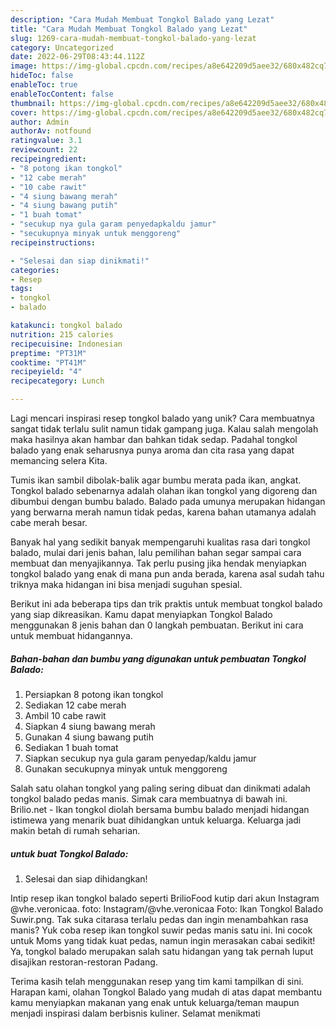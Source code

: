 ```yaml
---
description: "Cara Mudah Membuat Tongkol Balado yang Lezat"
title: "Cara Mudah Membuat Tongkol Balado yang Lezat"
slug: 1269-cara-mudah-membuat-tongkol-balado-yang-lezat
category: Uncategorized
date: 2022-06-29T08:43:44.112Z
image: https://img-global.cpcdn.com/recipes/a8e642209d5aee32/680x482cq70/tongkol-balado-foto-resep-utama.jpg
hideToc: false
enableToc: true
enableTocContent: false
thumbnail: https://img-global.cpcdn.com/recipes/a8e642209d5aee32/680x482cq70/tongkol-balado-foto-resep-utama.jpg
cover: https://img-global.cpcdn.com/recipes/a8e642209d5aee32/680x482cq70/tongkol-balado-foto-resep-utama.jpg
author: Admin
authorAv: notfound
ratingvalue: 3.1
reviewcount: 22
recipeingredient:
- "8 potong ikan tongkol"
- "12 cabe merah"
- "10 cabe rawit"
- "4 siung bawang merah"
- "4 siung bawang putih"
- "1 buah tomat"
- "secukup nya gula garam penyedapkaldu jamur"
- "secukupnya minyak untuk menggoreng"
recipeinstructions:

- "Selesai dan siap dinikmati!"
categories:
- Resep
tags:
- tongkol
- balado

katakunci: tongkol balado 
nutrition: 215 calories
recipecuisine: Indonesian
preptime: "PT31M"
cooktime: "PT41M"
recipeyield: "4"
recipecategory: Lunch

---
```





Lagi mencari inspirasi resep tongkol balado yang unik? Cara membuatnya sangat tidak terlalu sulit namun tidak gampang juga. Kalau salah mengolah maka hasilnya akan hambar dan bahkan tidak sedap. Padahal tongkol balado yang enak seharusnya punya aroma dan cita rasa yang dapat memancing selera Kita.





Tumis ikan sambil dibolak-balik agar bumbu merata pada ikan, angkat. Tongkol balado sebenarnya adalah olahan ikan tongkol yang digoreng dan dibumbui dengan bumbu balado. Balado pada umunya merupakan hidangan yang berwarna merah namun tidak pedas, karena bahan utamanya adalah cabe merah besar.

Banyak hal yang sedikit banyak mempengaruhi kualitas rasa dari tongkol balado, mulai dari jenis bahan, lalu pemilihan bahan segar sampai cara membuat dan menyajikannya. Tak perlu pusing jika hendak menyiapkan tongkol balado yang enak di mana pun anda berada, karena asal sudah tahu triknya maka hidangan ini bisa menjadi suguhan spesial.






Berikut ini ada beberapa tips dan trik praktis untuk membuat tongkol balado yang siap dikreasikan. Kamu dapat menyiapkan Tongkol Balado menggunakan 8 jenis bahan dan 0 langkah pembuatan. Berikut ini cara untuk membuat hidangannya.

<!--inarticleads1-->

##### Bahan-bahan dan bumbu yang digunakan untuk pembuatan Tongkol Balado:

1. Persiapkan 8 potong ikan tongkol
1. Sediakan 12 cabe merah
1. Ambil 10 cabe rawit
1. Siapkan 4 siung bawang merah
1. Gunakan 4 siung bawang putih
1. Sediakan 1 buah tomat
1. Siapkan secukup nya gula garam penyedap/kaldu jamur
1. Gunakan secukupnya minyak untuk menggoreng


Salah satu olahan tongkol yang paling sering dibuat dan dinikmati adalah tongkol balado pedas manis. Simak cara membuatnya di bawah ini. Brilio.net - Ikan tongkol diolah bersama bumbu balado menjadi hidangan istimewa yang menarik buat dihidangkan untuk keluarga. Keluarga jadi makin betah di rumah seharian. 

<!--inarticleads2-->

#####  untuk buat Tongkol Balado:


1. Selesai dan siap dihidangkan!

Intip resep ikan tongkol balado seperti BrilioFood kutip dari akun Instagram @vhe.veronicaa. foto: Instagram/@vhe.veronicaa Foto: Ikan Tongkol Balado Suwir.png. Tak suka citarasa terlalu pedas dan ingin menambahkan rasa manis? Yuk coba resep ikan tongkol suwir pedas manis satu ini. Ini cocok untuk Moms yang tidak kuat pedas, namun ingin merasakan cabai sedikit! Ya, tongkol balado merupakan salah satu hidangan yang tak pernah luput disajikan restoran-restoran Padang. 

Terima kasih telah menggunakan resep yang tim kami tampilkan di sini. Harapan kami, olahan Tongkol Balado yang mudah di atas dapat membantu kamu menyiapkan makanan yang enak untuk keluarga/teman maupun menjadi inspirasi dalam berbisnis kuliner. Selamat menikmati

